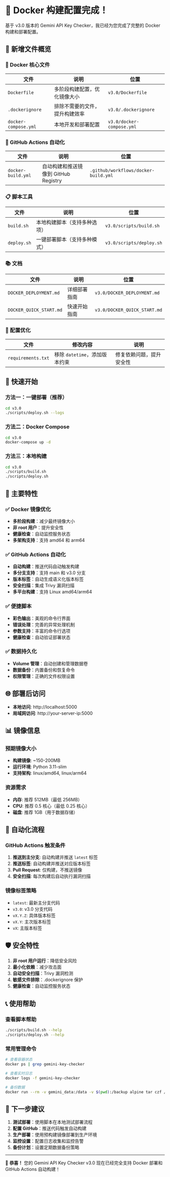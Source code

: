 # 🎉 Docker 构建配置完成！

基于 v3.0 版本的 Gemini API Key Checker，我已经为您完成了完整的 Docker 构建和部署配置。

## 📂 新增文件概览

### 🐳 Docker 核心文件

| 文件 | 说明 | 位置 |
|------|------|------|
| `Dockerfile` | 多阶段构建配置，优化镜像大小 | `v3.0/Dockerfile` |
| `.dockerignore` | 排除不需要的文件，提升构建效率 | `v3.0/.dockerignore` |
| `docker-compose.yml` | 本地开发和部署配置 | `v3.0/docker-compose.yml` |

### 🚀 GitHub Actions 自动化

| 文件 | 说明 | 位置 |
|------|------|------|
| `docker-build.yml` | 自动构建和推送镜像到 GitHub Registry | `.github/workflows/docker-build.yml` |

### 📋 脚本工具

| 文件 | 说明 | 位置 |
|------|------|------|
| `build.sh` | 本地构建脚本（支持多种选项） | `v3.0/scripts/build.sh` |
| `deploy.sh` | 一键部署脚本（支持多种模式） | `v3.0/scripts/deploy.sh` |

### 📚 文档

| 文件 | 说明 | 位置 |
|------|------|------|
| `DOCKER_DEPLOYMENT.md` | 详细部署指南 | `v3.0/DOCKER_DEPLOYMENT.md` |
| `DOCKER_QUICK_START.md` | 快速开始指南 | `v3.0/DOCKER_QUICK_START.md` |

### 🔧 配置优化

| 文件 | 修改内容 | 说明 |
|------|---------|------|
| `requirements.txt` | 移除 `datetime`，添加版本约束 | 修复依赖问题，提升安全性 |

## 🚀 快速开始

### 方法一：一键部署（推荐）

```bash
cd v3.0
./scripts/deploy.sh --logs
```

### 方法二：Docker Compose

```bash
cd v3.0
docker-compose up -d
```

### 方法三：本地构建

```bash
cd v3.0
./scripts/build.sh
./scripts/deploy.sh
```

## 🔧 主要特性

### ✅ Docker 镜像优化

- **多阶段构建**：减少最终镜像大小
- **非 root 用户**：提升安全性
- **健康检查**：自动监控服务状态
- **多架构支持**：支持 amd64 和 arm64

### ✅ GitHub Actions 自动化

- **自动构建**：推送代码自动触发构建
- **多分支支持**：支持 main 和 v3.0 分支
- **版本标签**：自动生成语义化版本标签
- **安全扫描**：集成 Trivy 漏洞扫描
- **多平台构建**：支持 Linux amd64/arm64

### ✅ 便捷脚本

- **彩色输出**：美观的命令行界面
- **错误处理**：完善的异常处理机制
- **参数支持**：丰富的命令行选项
- **健康检查**：自动验证部署状态

### ✅ 数据持久化

- **Volume 管理**：自动创建和管理数据卷
- **数据备份**：内置备份和恢复命令
- **权限管理**：正确的文件权限设置

## 🌐 部署后访问

- **本地访问**: http://localhost:5000
- **局域网访问**: http://your-server-ip:5000

## 📊 镜像信息

### 预期镜像大小

- **构建镜像**: ~150-200MB
- **运行环境**: Python 3.11-slim
- **支持架构**: linux/amd64, linux/arm64

### 资源需求

- **内存**: 推荐 512MB（最低 256MB）
- **CPU**: 推荐 0.5 核心（最低 0.25 核心）
- **磁盘**: 推荐 1GB（用于数据存储）

## 🔄 自动化流程

### GitHub Actions 触发条件

1. **推送到主分支**: 自动构建并推送 `latest` 标签
2. **推送标签**: 自动构建并推送对应版本标签
3. **Pull Request**: 仅构建，不推送镜像
4. **安全扫描**: 每次构建后自动执行漏洞扫描

### 镜像标签策略

- `latest`: 最新主分支代码
- `v3.0`: v3.0 分支代码
- `vX.Y.Z`: 具体版本标签
- `vX.Y`: 主次版本标签
- `vX`: 主版本标签

## 🛡️ 安全特性

1. **非 root 用户运行**：降低安全风险
2. **最小化依赖**：减少攻击面
3. **自动安全扫描**：Trivy 漏洞检测
4. **敏感文件排除**：.dockerignore 保护
5. **健康检查**：自动监控服务状态

## 📞 使用帮助

### 查看脚本帮助

```bash
./scripts/build.sh --help
./scripts/deploy.sh --help
```

### 常用管理命令

```bash
# 查看容器状态
docker ps | grep gemini-key-checker

# 查看实时日志
docker logs -f gemini-key-checker

# 备份数据
docker run --rm -v gemini_data:/data -v $(pwd):/backup alpine tar czf /backup/backup-$(date +%Y%m%d_%H%M%S).tar.gz -C /data .
```

## 🎯 下一步建议

1. **测试部署**：使用脚本在本地测试部署流程
2. **配置 GitHub**：推送代码触发自动构建
3. **生产部署**：使用预构建镜像部署到生产环境
4. **监控设置**：配置日志收集和监控告警
5. **备份计划**：设置定期数据备份策略

---

🎉 **恭喜！** 您的 Gemini API Key Checker v3.0 现在已经完全支持 Docker 部署和 GitHub Actions 自动构建！ 